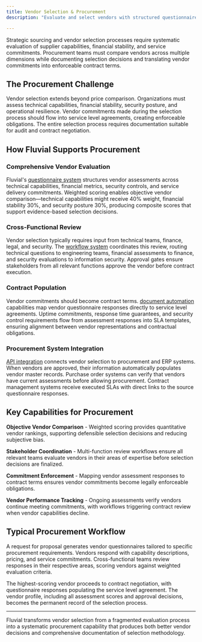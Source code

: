 ```yaml
---
title: Vendor Selection & Procurement
description: "Evaluate and select vendors with structured questionnaires, cross-functional workflows, SLA document generation, and integrations across procurement systems."

---
```




Strategic sourcing and vendor selection processes require systematic evaluation of supplier capabilities, financial stability, and service commitments. Procurement teams must compare vendors across multiple dimensions while documenting selection decisions and translating vendor commitments into enforceable contract terms.

## The Procurement Challenge

Vendor selection extends beyond price comparison. Organizations must assess technical capabilities, financial stability, security posture, and operational resilience. Vendor commitments made during the selection process should flow into service level agreements, creating enforceable obligations. The entire selection process requires documentation suitable for audit and contract negotiation.

## How Fluvial Supports Procurement

### Comprehensive Vendor Evaluation

Fluvial's [questionnaire system](/features/questionnaire) structures vendor assessments across technical capabilities, financial metrics, security controls, and service delivery commitments. Weighted scoring enables objective vendor comparison—technical capabilities might receive 40% weight, financial stability 30%, and security posture 30%, producing composite scores that support evidence-based selection decisions.

### Cross-Functional Review

Vendor selection typically requires input from technical teams, finance, legal, and security. The [workflow system](/features/workflow) coordinates this review, routing technical questions to engineering teams, financial assessments to finance, and security evaluations to information security. Approval gates ensure stakeholders from all relevant functions approve the vendor before contract execution.

### Contract Population

Vendor commitments should become contract terms. [document automation](/features/document-management) capabilities map vendor questionnaire responses directly to service level agreements. Uptime commitments, response time guarantees, and security control requirements flow from assessment responses into SLA templates, ensuring alignment between vendor representations and contractual obligations.

### Procurement System Integration

[API integration](/features/integration) connects vendor selection to procurement and ERP systems. When vendors are approved, their information automatically populates vendor master records. Purchase order systems can verify that vendors have current assessments before allowing procurement. Contract management systems receive executed SLAs with direct links to the source questionnaire responses.

## Key Capabilities for Procurement

**Objective Vendor Comparison** - Weighted scoring provides quantitative vendor rankings, supporting defensible selection decisions and reducing subjective bias.

**Stakeholder Coordination** - Multi-function review workflows ensure all relevant teams evaluate vendors in their areas of expertise before selection decisions are finalized.

**Commitment Enforcement** - Mapping vendor assessment responses to contract terms ensures vendor commitments become legally enforceable obligations.

**Vendor Performance Tracking** - Ongoing assessments verify vendors continue meeting commitments, with workflows triggering contract review when vendor capabilities decline.

## Typical Procurement Workflow

A request for proposal generates vendor questionnaires tailored to specific procurement requirements. Vendors respond with capability descriptions, pricing, and service commitments. Cross-functional teams review responses in their respective areas, scoring vendors against weighted evaluation criteria.

The highest-scoring vendor proceeds to contract negotiation, with questionnaire responses populating the service level agreement. The vendor profile, including all assessment scores and approval decisions, becomes the permanent record of the selection process.

---

Fluvial transforms vendor selection from a fragmented evaluation process into a systematic procurement capability that produces both better vendor decisions and comprehensive documentation of selection methodology.
